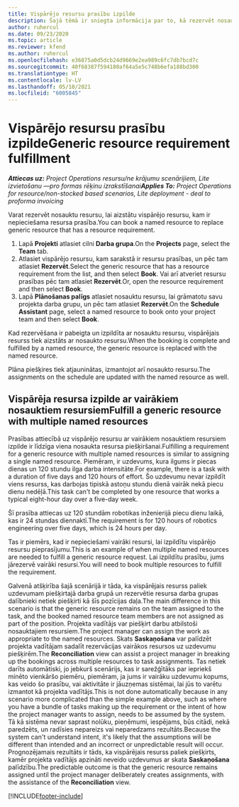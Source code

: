 ```yaml
---
title: Vispārējo resursu prasību izpilde
description: Šajā tēmā ir sniegta informācija par to, kā rezervēt nosaukumu resursus attiecībā uz vispārējo resursu prasībām.
author: ruhercul
ms.date: 09/23/2020
ms.topic: article
ms.reviewer: kfend
ms.author: ruhercul
ms.openlocfilehash: e36875a0d5dcb24d9669e2ea989c6fc7db7bcd7c
ms.sourcegitcommit: 40f68387f594180af64a5e5c748b6efa188bd300
ms.translationtype: HT
ms.contentlocale: lv-LV
ms.lasthandoff: 05/10/2021
ms.locfileid: "6005845"
---
```

# <a name="generic-resource-requirement-fulfillment"></a><span data-ttu-id="e2388-103">Vispārējo resursu prasību izpilde</span><span class="sxs-lookup"><span data-stu-id="e2388-103">Generic resource requirement fulfillment</span></span>

<span data-ttu-id="e2388-104">_**Attiecas uz:** Project Operations resursu/ne krājumu scenārijiem, Lite izvietošanu —pro formas rēķinu izrakstīšanai_</span><span class="sxs-lookup"><span data-stu-id="e2388-104">_**Applies To:** Project Operations for resource/non-stocked based scenarios, Lite deployment - deal to proforma invoicing_</span></span>

<span data-ttu-id="e2388-105">Varat rezervēt nosauktu resursu, lai aizstātu vispārējo resursu, kam ir nepieciešama resursa prasība.</span><span class="sxs-lookup"><span data-stu-id="e2388-105">You can book a named resource to replace generic resource that has a resource requirement.</span></span>

1. <span data-ttu-id="e2388-106">Lapā **Projekti** atlasiet cilni **Darba grupa**.</span><span class="sxs-lookup"><span data-stu-id="e2388-106">On the **Projects** page, select the **Team** tab.</span></span>
2. <span data-ttu-id="e2388-107">Atlasiet vispārējo resursu, kam sarakstā ir resursu prasības, un pēc tam atlasiet **Rezervēt**.</span><span class="sxs-lookup"><span data-stu-id="e2388-107">Select the generic resource that has a resource requirement from the list, and then select **Book**.</span></span> <span data-ttu-id="e2388-108">Vai arī atveriet resursu prasības pēc tam atlasiet **Rezervēt**.</span><span class="sxs-lookup"><span data-stu-id="e2388-108">Or, open the resource requirement and then select **Book**.</span></span>
3. <span data-ttu-id="e2388-109">Lapā **Plānošanas palīgs** atlasiet nosauktu resursu, lai grāmatotu savu projekta darba grupu, un pēc tam atlasiet **Rezervēt**.</span><span class="sxs-lookup"><span data-stu-id="e2388-109">On the **Schedule Assistant** page, select a named resource to book onto your project team and then select **Book**.</span></span>

<span data-ttu-id="e2388-110">Kad rezervēšana ir pabeigta un izpildīta ar nosauktu resursu, vispārējais resurss tiek aizstāts ar nosaukto resursu.</span><span class="sxs-lookup"><span data-stu-id="e2388-110">When the booking is complete and fulfilled by a named resource, the generic resource is replaced with the named resource.</span></span>

<span data-ttu-id="e2388-111">Plāna piešķires tiek atjauninātas, izmantojot arī nosaukto resursu.</span><span class="sxs-lookup"><span data-stu-id="e2388-111">The assignments on the schedule are updated with the named resource as well.</span></span>

## <a name="fulfill-a-generic-resource-with-multiple-named-resources"></a><span data-ttu-id="e2388-112">Vispārēja resursa izpilde ar vairākiem nosauktiem resursiem</span><span class="sxs-lookup"><span data-stu-id="e2388-112">Fulfill a generic resource with multiple named resources</span></span>
<span data-ttu-id="e2388-113">Prasības attiecībā uz vispārējo resursu ar vairākiem nosauktiem resursiem izpilde ir līdzīga viena nosaukta resursa piešķiršanai.</span><span class="sxs-lookup"><span data-stu-id="e2388-113">Fulfilling a requirement for a generic resource with multiple named resources is similar to assigning a single named resource.</span></span> <span data-ttu-id="e2388-114">Piemēram, ir uzdevums, kura ilgums ir piecas dienas un 120 stundu ilga darba intensitāte.</span><span class="sxs-lookup"><span data-stu-id="e2388-114">For example, there is a task with a duration of five days and 120 hours of effort.</span></span> <span data-ttu-id="e2388-115">Šo uzdevumu nevar izpildīt viens resurss, kas darbojas tipiskā astoņu stundu dienā vairāk nekā piecu dienu nedēļā.</span><span class="sxs-lookup"><span data-stu-id="e2388-115">This task can't be completed by one resource that works a typical eight-hour day over a five-day week.</span></span> 

<span data-ttu-id="e2388-116">Šī prasība attiecas uz 120 stundām robotikas inženierijā piecu dienu laikā, kas ir 24 stundas diennaktī.</span><span class="sxs-lookup"><span data-stu-id="e2388-116">The requirement is for 120 hours of robotics engineering over five days, which is 24 hours per day.</span></span>

<span data-ttu-id="e2388-117">Tas ir piemērs, kad ir nepieciešami vairāki resursi, lai izpildītu vispārējo resursu pieprasījumu.</span><span class="sxs-lookup"><span data-stu-id="e2388-117">This is an example of when multiple named resources are needed to fulfill a generic resource request.</span></span> <span data-ttu-id="e2388-118">Lai izpildītu prasību, jums jārezervē vairāki resursi.</span><span class="sxs-lookup"><span data-stu-id="e2388-118">You will need to book multiple resources to fulfill the requirement.</span></span>

<span data-ttu-id="e2388-119">Galvenā atšķirība šajā scenārijā ir tāda, ka vispārējais resurss paliek uzdevumam piešķirtajā darba grupā un rezervētie resursa darba grupas dalībnieki netiek piešķirti kā šīs pozīcijas daļa.</span><span class="sxs-lookup"><span data-stu-id="e2388-119">The main difference in this scenario is that the generic resource remains on the team assigned to the task, and the booked named resource team members are not assigned as part of the position.</span></span> <span data-ttu-id="e2388-120">Projekta vadītājs var piešķirt darbu atbilstoši nosauktajiem resursiem.</span><span class="sxs-lookup"><span data-stu-id="e2388-120">The project manager can assign the work as appropriate to the named resources.</span></span> <span data-ttu-id="e2388-121">Skats **Saskaņošana** var palīdzēt projekta vadītājam sadalīt rezervācijas vairākos resursos uz uzdevumu piešķirēm.</span><span class="sxs-lookup"><span data-stu-id="e2388-121">The **Reconciliation** view can assist a project manager in breaking up the bookings across multiple resources to task assignments.</span></span> <span data-ttu-id="e2388-122">Tas netiek darīts automātiski, jo jebkurš scenārijs, kas ir sarežģītāks par iepriekš minēto vienkāršo piemēru, piemēram, ja jums ir vairāku uzdevumu kopums, kas veido šo prasību, vai aktivitāte ir jāuzņemas sistēmai, lai jūs to varētu izmantot kā projekta vadītājs.</span><span class="sxs-lookup"><span data-stu-id="e2388-122">This is not done automatically because in any scenario more complicated than the simple example above, such as where you have a bundle of tasks making up the requirement or the intent of how the project manager wants to assign, needs to be assumed by the system.</span></span> <span data-ttu-id="e2388-123">Tā kā sistēma nevar saprast nolūku, pieņēmumi, iespējams, būs citādi, nekā paredzēts, un radīsies nepareizs vai neparedzams rezultāts.</span><span class="sxs-lookup"><span data-stu-id="e2388-123">Because the system can't understand intent, it's likely that the assumptions will be different than intended and an incorrect or unpredictable result will occur.</span></span> <span data-ttu-id="e2388-124">Prognozējamais rezultāts ir tāds, ka vispārējais resurss paliek piešķirts, kamēr projekta vadītājs apzināti neveido uzdevumus ar skata **Saskaņošana** palīdzību.</span><span class="sxs-lookup"><span data-stu-id="e2388-124">The predictable outcome is that the generic resource remains assigned until the project manager deliberately creates assignments, with the assistance of the **Reconciliation** view.</span></span>




[!INCLUDE[footer-include](../includes/footer-banner.md)]